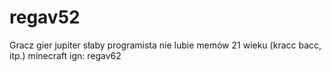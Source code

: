 # regav52
Gracz gier
jupiter
słaby programista
nie lubie memów 21 wieku (kracc bacc, itp.)
minecraft ign: regav62
